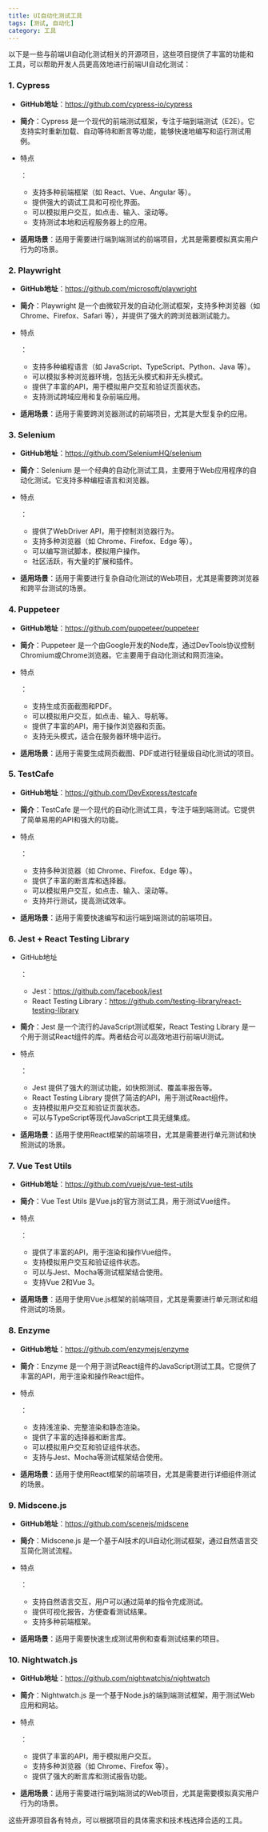 ```yaml
---
title: UI自动化测试工具
tags: [测试, 自动化]
category: 工具
---
```

以下是一些与前端UI自动化测试相关的开源项目，这些项目提供了丰富的功能和工具，可以帮助开发人员更高效地进行前端UI自动化测试：

### 1. **Cypress**

- **GitHub地址**：https://github.com/cypress-io/cypress

- **简介**：Cypress 是一个现代的前端测试框架，专注于端到端测试（E2E）。它支持实时重新加载、自动等待和断言等功能，能够快速地编写和运行测试用例。

- 特点

  ：

  - 支持多种前端框架（如 React、Vue、Angular 等）。
  - 提供强大的调试工具和可视化界面。
  - 可以模拟用户交互，如点击、输入、滚动等。
  - 支持测试本地和远程服务器上的应用。

- **适用场景**：适用于需要进行端到端测试的前端项目，尤其是需要模拟真实用户行为的场景。

### 2. **Playwright**

- **GitHub地址**：https://github.com/microsoft/playwright

- **简介**：Playwright 是一个由微软开发的自动化测试框架，支持多种浏览器（如 Chrome、Firefox、Safari 等），并提供了强大的跨浏览器测试能力。

- 特点

  ：

  - 支持多种编程语言（如 JavaScript、TypeScript、Python、Java 等）。
  - 可以模拟多种浏览器环境，包括无头模式和非无头模式。
  - 提供了丰富的API，用于模拟用户交互和验证页面状态。
  - 支持测试跨域应用和复杂前端应用。

- **适用场景**：适用于需要跨浏览器测试的前端项目，尤其是大型复杂的应用。

### 3. **Selenium**

- **GitHub地址**：https://github.com/SeleniumHQ/selenium

- **简介**：Selenium 是一个经典的自动化测试工具，主要用于Web应用程序的自动化测试。它支持多种编程语言和浏览器。

- 特点

  ：

  - 提供了WebDriver API，用于控制浏览器行为。
  - 支持多种浏览器（如 Chrome、Firefox、Edge 等）。
  - 可以编写测试脚本，模拟用户操作。
  - 社区活跃，有大量的扩展和插件。

- **适用场景**：适用于需要进行复杂自动化测试的Web项目，尤其是需要跨浏览器和跨平台测试的场景。

### 4. **Puppeteer**

- **GitHub地址**：https://github.com/puppeteer/puppeteer

- **简介**：Puppeteer 是一个由Google开发的Node库，通过DevTools协议控制Chromium或Chrome浏览器。它主要用于自动化测试和网页渲染。

- 特点

  ：

  - 支持生成页面截图和PDF。
  - 可以模拟用户交互，如点击、输入、导航等。
  - 提供了丰富的API，用于操作浏览器和页面。
  - 支持无头模式，适合在服务器环境中运行。

- **适用场景**：适用于需要生成网页截图、PDF或进行轻量级自动化测试的项目。

### 5. **TestCafe**

- **GitHub地址**：https://github.com/DevExpress/testcafe

- **简介**：TestCafe 是一个现代的自动化测试工具，专注于端到端测试。它提供了简单易用的API和强大的功能。

- 特点

  ：

  - 支持多种浏览器（如 Chrome、Firefox、Edge 等）。
  - 提供了丰富的断言库和选择器。
  - 可以模拟用户交互，如点击、输入、滚动等。
  - 支持并行测试，提高测试效率。

- **适用场景**：适用于需要快速编写和运行端到端测试的前端项目。

### 6. **Jest + React Testing Library**

- GitHub地址

  ：

  - Jest：https://github.com/facebook/jest
  - React Testing Library：https://github.com/testing-library/react-testing-library

- **简介**：Jest 是一个流行的JavaScript测试框架，React Testing Library 是一个用于测试React组件的库。两者结合可以高效地进行前端UI测试。

- 特点

  ：

  - Jest 提供了强大的测试功能，如快照测试、覆盖率报告等。
  - React Testing Library 提供了简洁的API，用于测试React组件。
  - 支持模拟用户交互和验证页面状态。
  - 可以与TypeScript等现代JavaScript工具无缝集成。

- **适用场景**：适用于使用React框架的前端项目，尤其是需要进行单元测试和快照测试的场景。

### 7. **Vue Test Utils**

- **GitHub地址**：https://github.com/vuejs/vue-test-utils

- **简介**：Vue Test Utils 是Vue.js的官方测试工具，用于测试Vue组件。

- 特点

  ：

  - 提供了丰富的API，用于渲染和操作Vue组件。
  - 支持模拟用户交互和验证组件状态。
  - 可以与Jest、Mocha等测试框架结合使用。
  - 支持Vue 2和Vue 3。

- **适用场景**：适用于使用Vue.js框架的前端项目，尤其是需要进行单元测试和组件测试的场景。

### 8. **Enzyme**

- **GitHub地址**：https://github.com/enzymejs/enzyme

- **简介**：Enzyme 是一个用于测试React组件的JavaScript测试工具。它提供了丰富的API，用于渲染和操作React组件。

- 特点

  ：

  - 支持浅渲染、完整渲染和静态渲染。
  - 提供了丰富的选择器和断言库。
  - 可以模拟用户交互和验证组件状态。
  - 支持与Jest、Mocha等测试框架结合使用。

- **适用场景**：适用于使用React框架的前端项目，尤其是需要进行详细组件测试的场景。

### 9. **Midscene.js**

- **GitHub地址**：https://github.com/scenejs/midscene

- **简介**：Midscene.js 是一个基于AI技术的UI自动化测试框架，通过自然语言交互简化测试流程。

- 特点

  ：

  - 支持自然语言交互，用户可以通过简单的指令完成测试。
  - 提供可视化报告，方便查看测试结果。
  - 支持多种前端框架。

- **适用场景**：适用于需要快速生成测试用例和查看测试结果的项目。

### 10. **Nightwatch.js**

- **GitHub地址**：https://github.com/nightwatchjs/nightwatch

- **简介**：Nightwatch.js 是一个基于Node.js的端到端测试框架，用于测试Web应用和网站。

- 特点

  ：

  - 提供了丰富的API，用于模拟用户交互。
  - 支持多种浏览器（如 Chrome、Firefox 等）。
  - 提供了强大的断言库和测试报告功能。

- **适用场景**：适用于需要进行端到端测试的Web项目，尤其是需要模拟真实用户行为的场景。

这些开源项目各有特点，可以根据项目的具体需求和技术栈选择合适的工具。